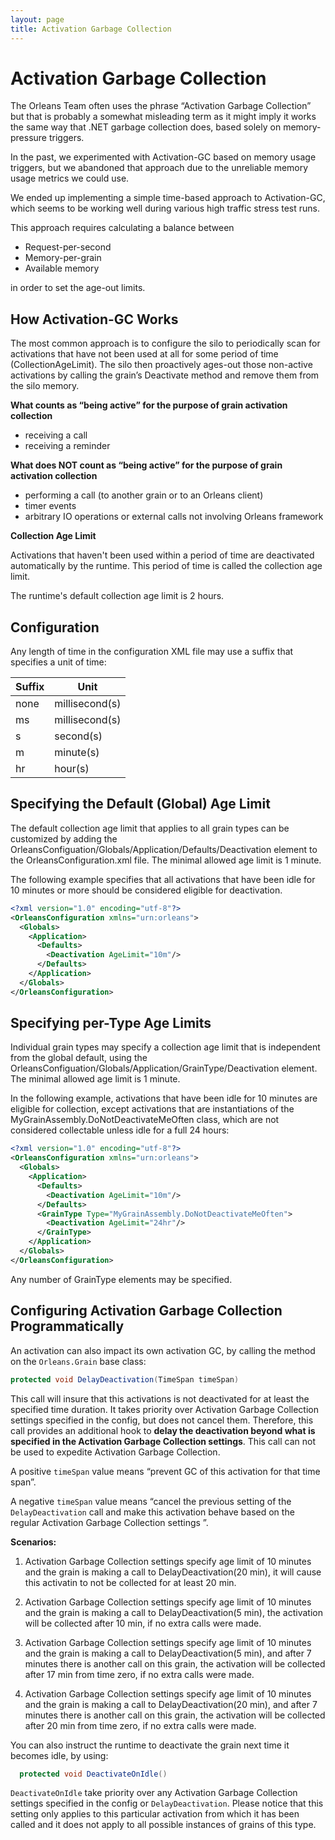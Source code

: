 ```yaml
---
layout: page
title: Activation Garbage Collection
---
```


# Activation Garbage Collection

The Orleans Team often uses the phrase “Activation Garbage Collection” but that is probably a somewhat misleading term as it might imply it works the same way that .NET garbage collection does, based solely on memory-pressure triggers.

 In the past, we experimented with Activation-GC based on memory usage triggers, but we abandoned that approach due to the unreliable memory usage metrics we could use.

 We ended up implementing a simple time-based approach to Activation-GC, which seems to be working well during various high traffic stress test runs.

 This approach requires calculating a balance between

* Request-per-second
* Memory-per-grain
* Available memory

in order to set the age-out limits.

## How Activation-GC Works
The most common approach is to configure the silo to periodically scan for activations that have not been used at all for some period of time (CollectionAgeLimit). The silo then proactively ages-out those non-active activations by calling the grain’s Deactivate method and remove them from the silo memory.

**What counts as “being active” for the purpose of grain activation collection**

* receiving a call
* receiving a reminder

**What does NOT count as “being active” for the purpose of grain activation collection**

* performing a call (to another grain or to an Orleans client)
* timer events
* arbitrary IO operations or external calls not involving Orleans framework

**Collection Age Limit**

Activations that haven't been used within a period of time are deactivated automatically by the runtime. This period of time is called the collection age limit.

 The runtime's default collection age limit is 2 hours.

## Configuration

Any length of time in the configuration XML file may use a suffix that specifies a unit of time:

Suffix      |     Unit
------------- | -------------
none  | millisecond(s)  
ms    | millisecond(s)  
s     | second(s)  
m     | minute(s)  
hr    | hour(s)  



## Specifying the Default (Global) Age Limit

The default collection age limit that applies to all grain types can be customized by adding the OrleansConfiguation/Globals/Application/Defaults/Deactivation element to the OrleansConfiguration.xml file.
The minimal allowed age limit is 1 minute.

The following example specifies that all activations that have been idle for 10 minutes or more should be considered eligible for deactivation.

``` xml
<?xml version="1.0" encoding="utf-8"?>
<OrleansConfiguration xmlns="urn:orleans">
  <Globals>
    <Application>
      <Defaults>
        <Deactivation AgeLimit="10m"/>
      </Defaults>
    </Application>
  </Globals>
</OrleansConfiguration>
```

## Specifying per-Type Age Limits

Individual grain types may specify a collection age limit that is independent from the global default, using the OrleansConfiguation/Globals/Application/GrainType/Deactivation element. The minimal allowed age limit is 1 minute.

In the following example, activations that have been idle for 10 minutes are eligible for collection, except activations that are instantiations of the MyGrainAssembly.DoNotDeactivateMeOften class, which are not considered collectable unless idle for a full 24 hours:


``` xml
<?xml version="1.0" encoding="utf-8"?>
<OrleansConfiguration xmlns="urn:orleans">
  <Globals>
    <Application>
      <Defaults>
        <Deactivation AgeLimit="10m"/>
      </Defaults>
      <GrainType Type="MyGrainAssembly.DoNotDeactivateMeOften">
        <Deactivation AgeLimit="24hr"/>
      </GrainType>
    </Application>
  </Globals>
</OrleansConfiguration>
```

 Any number of GrainType elements may be specified.

## Configuring Activation Garbage Collection Programmatically

An activation can also impact its own activation GC, by calling the method on the `Orleans.Grain` base class:

``` csharp
protected void DelayDeactivation(TimeSpan timeSpan)
```

This call will insure that this activations is not deactivated for at least the specified time duration. It takes priority over Activation Garbage Collection settings specified in the config, but does not cancel them.
Therefore, this call provides an additional hook to **delay the deactivation beyond what is specified in the Activation Garbage Collection settings**. This call can not be used to expedite Activation Garbage Collection.


A positive <c>`timeSpan`</c> value means “prevent GC of this activation for that time span”.

A negative <c>`timeSpan`</c> value means “cancel the previous setting of the `DelayDeactivation` call and make this activation behave based on the regular Activation Garbage Collection settings ”.


**Scenarios:**

1) Activation Garbage Collection settings specify age limit of 10 minutes and the grain is making a call to DelayDeactivation(20 min), it will cause this activatin to not be collected for at least 20 min.

2) Activation Garbage Collection settings specify age limit of 10 minutes and the grain is making a call to DelayDeactivation(5 min), the activation will be collected after 10 min, if no extra calls were made.

3) Activation Garbage Collection settings specify age limit of 10 minutes and the grain is making a call to DelayDeactivation(5 min), and after 7 minutes there is another call on this grain, the activation will be collected after 17 min from time zero, if no extra calls were made.

4) Activation Garbage Collection settings specify age limit of 10 minutes and the grain is making a call to DelayDeactivation(20 min), and after 7 minutes there is another call on this grain, the activation will be collected after 20 min from time zero, if no extra calls were made.



You can also instruct the runtime to deactivate the grain next time it becomes idle, by using:

``` csharp
  protected void DeactivateOnIdle()
```

`DeactivateOnIdle` take priority over any Activation Garbage Collection settings specified in the config or `DelayDeactivation`.
Please notice that this setting only applies to this particular activation from which it has been called and it does not apply to all possible instances of grains of this type.
